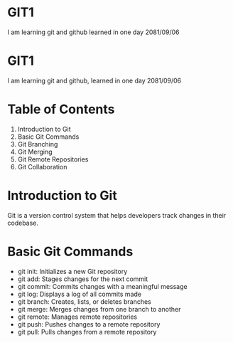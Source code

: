 # GIT1

I am learning git and github learned in one day
2081/09/06
# GIT1

I am learning git and github, learned in one day
2081/09/06

# Table of Contents
1. Introduction to Git
2. Basic Git Commands
3. Git Branching
4. Git Merging
5. Git Remote Repositories
6. Git Collaboration

# Introduction to Git
Git is a version control system that helps developers track changes in their codebase.

# Basic Git Commands
- git init: Initializes a new Git repository
- git add: Stages changes for the next commit
- git commit: Commits changes with a meaningful message
- git log: Displays a log of all commits made
- git branch: Creates, lists, or deletes branches
- git merge: Merges changes from one branch to another
- git remote: Manages remote repositories
- git push: Pushes changes to a remote repository
- git pull: Pulls changes from a remote repository